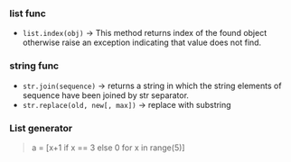 ### list func
+ `list.index(obj)` -> This method returns index of the found object otherwise raise an exception indicating that value does not find.

### string func
+ `str.join(sequence)` -> returns a string in which the string elements of sequence have been joined by str separator.
+ `str.replace(old, new[, max])` ->  replace with substring

### List generator
> a = [x+1 if x == 3 else 0 for x in range(5)]
